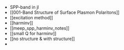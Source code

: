 - SPP-band in jl
- [[001-Band Structure of Surface Plasmon Polaritons]]
- [[excitation method]]
- [[harminv]]
- [[meep_spp_harminv_notes]]
- [[small Q for harminv]]
- [[no structure & with structure]]
- 